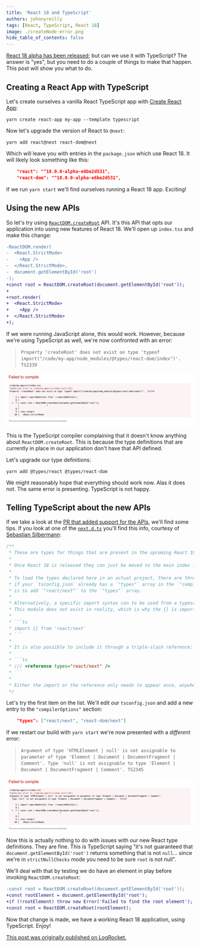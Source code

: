 ```yaml
---
title: 'React 18 and TypeScript'
authors: johnnyreilly
tags: [React, TypeScript, React 18]
image: ./createNode-error.png
hide_table_of_contents: false
---
```


[React 18 alpha has been released](https://reactjs.org/blog/2021/06/08/the-plan-for-react-18.html); but can we use it with TypeScript? The answer is "yes", but you need to do a couple of things to make that happen. This post will show you what to do.

## Creating a React App with TypeScript

Let's create ourselves a vanilla React TypeScript app with [Create React App](https://create-react-app.dev/):

```shell
yarn create react-app my-app --template typescript
```

Now let's upgrade the version of React to `@next`:

```shell
yarn add react@next react-dom@next
```

Which will leave you with entries in the `package.json` which use React 18. It will likely look something like this:

```json
    "react": "^18.0.0-alpha-e6be2d531",
    "react-dom": "^18.0.0-alpha-e6be2d531",
```

If we run `yarn start` we'll find ourselves running a React 18 app. Exciting!

## Using the new APIs

So let's try using [`ReactDOM.createRoot`](https://github.com/reactwg/react-18/discussions/5) API. It's this API that opts our application into using new features of React 18. We'll open up `index.tsx` and make this change:

```diff
-ReactDOM.render(
-  <React.StrictMode>
-    <App />
-  </React.StrictMode>,
-  document.getElementById('root')
-);
+const root = ReactDOM.createRoot(document.getElementById('root'));
+
+root.render(
+  <React.StrictMode>
+    <App />
+  </React.StrictMode>
+);
```

If we were running JavaScript alone, this would work. However, because we're using TypeScript as well, we're now confronted with an error:

> `Property 'createRoot' does not exist on type 'typeof import("/code/my-app/node_modules/@types/react-dom/index")'. TS2339`

![a screenshot of the Property 'createRoot' does not exist error](createNode-error.png)

This is the TypeScript compiler complaining that it doesn't know anything about `ReactDOM.createRoot`. This is because the type definitions that are currently in place in our application don't have that API defined.

Let's upgrade our type definitions:

```shell
yarn add @types/react @types/react-dom
```

We might reasonably hope that everything should work now. Alas it does not. The same error is presenting. TypeScript is not happy.

## Telling TypeScript about the new APIs

If we take a look at the [PR that added support for the APIs](https://github.com/DefinitelyTyped/DefinitelyTyped/pull/53685), we'll find some tips. If you look at one of the [`next.d.ts`](https://github.com/DefinitelyTyped/DefinitelyTyped/blob/a07e9cfb005682fb6be0a2e85113eac131c3006f/types/react/next.d.ts) you'll find this info, courtesy of [Sebastian Silbermann](https://twitter.com/sebsilbermann):

````ts
/**
 * These are types for things that are present in the upcoming React 18 release.
 *
 * Once React 18 is released they can just be moved to the main index file.
 *
 * To load the types declared here in an actual project, there are three ways. The easiest one,
 * if your `tsconfig.json` already has a `"types"` array in the `"compilerOptions"` section,
 * is to add `"react/next"` to the `"types"` array.
 *
 * Alternatively, a specific import syntax can to be used from a typescript file.
 * This module does not exist in reality, which is why the {} is important:
 *
 * ```ts
 * import {} from 'react/next'
 * ```
 *
 * It is also possible to include it through a triple-slash reference:
 *
 * ```ts
 * /// <reference types="react/next" />
 * ```
 *
 * Either the import or the reference only needs to appear once, anywhere in the project.
 */
````

Let's try the first item on the list. We'll edit our `tsconfig.json` and add a new entry to the `"compilerOptions"` section:

```json
    "types": ["react/next", "react-dom/next"]
```

If we restart our build with `yarn start` we're now presented with a _different_ error:

> `Argument of type 'HTMLElement | null' is not assignable to parameter of type 'Element | Document | DocumentFragment | Comment'. Type 'null' is not assignable to type 'Element | Document | DocumentFragment | Comment'. TS2345`

![a screenshot of the null is not assignable error](null_is_not_assignable-error.png)

Now this is actually nothing to do with issues with our new React type definitions. They are fine. This is TypeScript saying "it's not guaranteed that `document.getElementById('root')` returns something that is not `null`... since we're in `strictNullChecks` mode you need to be sure `root` is not null".

We'll deal with that by testing we do have an element in play before invoking `ReactDOM.createRoot`:

```diff
-const root = ReactDOM.createRoot(document.getElementById('root'));
+const rootElement = document.getElementById('root');
+if (!rootElement) throw new Error('Failed to find the root element');
+const root = ReactDOM.createRoot(rootElement);
```

Now that change is made, we have a working React 18 application, using TypeScript. Enjoy!

[This post was originally published on LogRocket.](https://blog.logrocket.com/how-to-use-typescript-with-react-18-alpha/)
